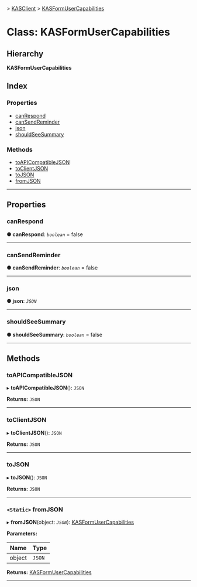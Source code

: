 [](../README.md) > [KASClient](../modules/kasclient.md) > [KASFormUserCapabilities](../classes/kasclient.kasformusercapabilities.md)

# Class: KASFormUserCapabilities

## Hierarchy

**KASFormUserCapabilities**

## Index

### Properties

* [canRespond](kasclient.kasformusercapabilities.md#canrespond)
* [canSendReminder](kasclient.kasformusercapabilities.md#cansendreminder)
* [json](kasclient.kasformusercapabilities.md#json)
* [shouldSeeSummary](kasclient.kasformusercapabilities.md#shouldseesummary)
### Methods

* [toAPICompatibleJSON](kasclient.kasformusercapabilities.md#toapicompatiblejson)
* [toClientJSON](kasclient.kasformusercapabilities.md#toclientjson)
* [toJSON](kasclient.kasformusercapabilities.md#tojson)
* [fromJSON](kasclient.kasformusercapabilities.md#fromjson)

---

## Properties

<a id="canrespond"></a>

###  canRespond

**● canRespond**: *`boolean`* = false

___
<a id="cansendreminder"></a>

###  canSendReminder

**● canSendReminder**: *`boolean`* = false

___
<a id="json"></a>

###  json

**● json**: *`JSON`*

___
<a id="shouldseesummary"></a>

###  shouldSeeSummary

**● shouldSeeSummary**: *`boolean`* = false

___

## Methods

<a id="toapicompatiblejson"></a>

###  toAPICompatibleJSON

▸ **toAPICompatibleJSON**(): `JSON`

**Returns:** `JSON`

___
<a id="toclientjson"></a>

###  toClientJSON

▸ **toClientJSON**(): `JSON`

**Returns:** `JSON`

___
<a id="tojson"></a>

###  toJSON

▸ **toJSON**(): `JSON`

**Returns:** `JSON`

___
<a id="fromjson"></a>

### `<Static>` fromJSON

▸ **fromJSON**(object: *`JSON`*): [KASFormUserCapabilities](kasclient.kasformusercapabilities.md)

**Parameters:**

| Name | Type |
| ------ | ------ |
| object | `JSON` |

**Returns:** [KASFormUserCapabilities](kasclient.kasformusercapabilities.md)

___

